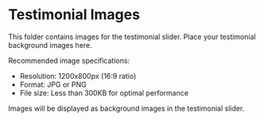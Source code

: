 # Testimonial Images

This folder contains images for the testimonial slider. Place your testimonial background images here.

Recommended image specifications:
- Resolution: 1200x800px (16:9 ratio)
- Format: JPG or PNG
- File size: Less than 300KB for optimal performance

Images will be displayed as background images in the testimonial slider.